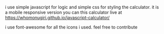 i use simple javascript for logic and simple css for styling the calculator.
it is a mobile responsive version
you can this calculator live at
https://whomonugiri.github.io/javascript-calculator/

i use font-awesome for all the icons i used.
feel free to contribute
